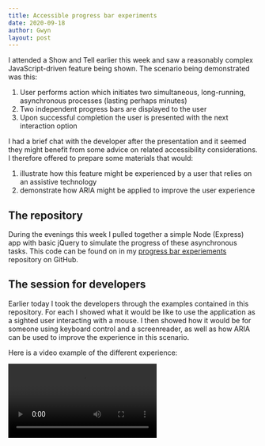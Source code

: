 ```yaml
---
title: Accessible progress bar experiments
date: 2020-09-18
author: Gwyn
layout: post
---
```


I attended a Show and Tell earlier this week and saw a reasonably complex JavaScript-driven feature being shown. The scenario being demonstrated was this:

1. User performs action which initiates two simultaneous, long-running, asynchronous processes (lasting perhaps minutes)
2. Two independent progress bars are displayed to the user
3. Upon successful completion the user is presented with the next interaction option

I had a brief chat with the developer after the presentation and it seemed they might benefit from some advice on related accessibility considerations. I therefore offered to prepare some materials that would:
 
1. illustrate how this feature might be experienced by a user that relies on an assistive technology
2. demonstrate how ARIA might be applied to improve the user experience

## The repository

During the evenings this week I pulled together a simple Node (Express) app with basic jQuery to simulate the progress of these asynchronous tasks. This code can be found on in my [progress bar experiements](https://github.com/gtvj/progress-bar-experiments) repository on GitHub.

## The session for developers

Earlier today I took the developers through the examples contained in this repository. For each I showed what it would be like to use the application as a sighted user interacting with a mouse. I then showed how it would be for someone using keyboard control and a screenreader, as well as how ARIA can be used to improve the experience in this scenario. 

Here is a video example of the different experience:

<video controls>
    <source src="/content/progress-bars-example.mp4"
            type="video/mp4">
      <p>Your browser doesn't seem to support HTML5 video. Here is
         a <a href="/content/progress_bars_example.mp4">link to the video</a> instead.</p>
</video>

